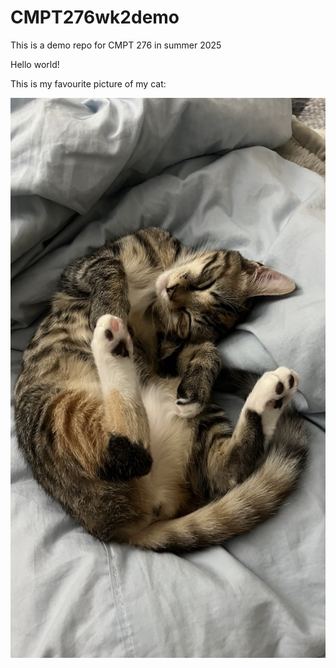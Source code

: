 # CMPT276wk2demo
This is a demo repo for CMPT 276 in summer 2025

Hello world!

This is my favourite picture of my cat:

![this is my fav animal](./images/cat.JPG)
     